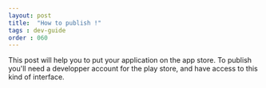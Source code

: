 ```yaml
---
layout: post
title:  "How to publish !"
tags : dev-guide
order : 060
---
```


This post will help you to put your application on the app store.
To publish you'll need a developper account for the play store, and have access to this kind of interface.